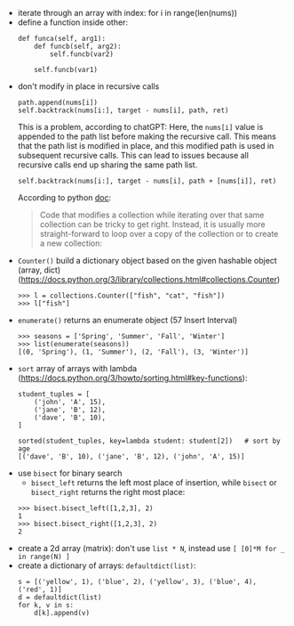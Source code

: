 * iterate through an array with index: for i in range(len(nums))
* define a function inside other:
    ```
    def funca(self, arg1):
        def funcb(self, arg2):
            self.funcb(var2)

        self.funcb(var1)
    ```
* don't modify in place in recursive calls
    ```
    path.append(nums[i])
    self.backtrack(nums[i:], target - nums[i], path, ret)
    ```
    This is a problem, according to chatGPT:
    Here, the `nums[i]` value is appended to the path list before making the recursive call. This means that the path list is modified in place, and this modified path is used in subsequent recursive calls. This can lead to issues because all recursive calls end up sharing the same path list.
    ```
    self.backtrack(nums[i:], target - nums[i], path + [nums[i]], ret)
    ```
    According to python [doc](https://docs.python.org/3/tutorial/controlflow.html#for):
    > Code that modifies a collection while iterating over that same collection can be tricky to get right. Instead, it is usually more straight-forward to loop over a copy of the collection or to create a new collection:
* `Counter()` build a dictionary object based on the given hashable object (array, dict) (https://docs.python.org/3/library/collections.html#collections.Counter)
    ```
    >>> l = collections.Counter(["fish", "cat", "fish"])
    >>> l["fish"]
    ```
* `enumerate()` returns an enumerate object (57 Insert Interval)
    ```
    >>> seasons = ['Spring', 'Summer', 'Fall', 'Winter']
    >>> list(enumerate(seasons))
    [(0, 'Spring'), (1, 'Summer'), (2, 'Fall'), (3, 'Winter')]
    ```
* `sort` array of arrays with lambda (https://docs.python.org/3/howto/sorting.html#key-functions):
    ```
    student_tuples = [
        ('john', 'A', 15),
        ('jane', 'B', 12),
        ('dave', 'B', 10),
    ]

    sorted(student_tuples, key=lambda student: student[2])   # sort by age
    [('dave', 'B', 10), ('jane', 'B', 12), ('john', 'A', 15)]
    ```
* use `bisect` for binary search
    * `bisect_left` returns the left most place of insertion, while `bisect` or `bisect_right` returns the right most place:
    ```
    >>> bisect.bisect_left([1,2,3], 2)
    1
    >>> bisect.bisect_right([1,2,3], 2)
    2
    ```
* create a 2d array (matrix): don't use `list * N`, instead use `[ [0]*M for _ in range(N) ]`
* create a dictionary of arrays: `defaultdict(list)`:
    ```
    s = [('yellow', 1), ('blue', 2), ('yellow', 3), ('blue', 4), ('red', 1)]
    d = defaultdict(list)
    for k, v in s:
        d[k].append(v)
    ```